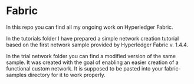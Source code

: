 # Fabric

In this repo you can find all my ongoing work on Hyperledger Fabric.

In the tutorials folder I have prepared a simple network creation tutorial based on the first network sample provided by Hyperledger Fabric v. 1.4.4. 

In the trial network folder you can find a modified version of the same sample. It was created with the goal of enabling an easier creation of a functional custom network. It is supposed to be pasted into your fabric-samples directory for it to work properly.
